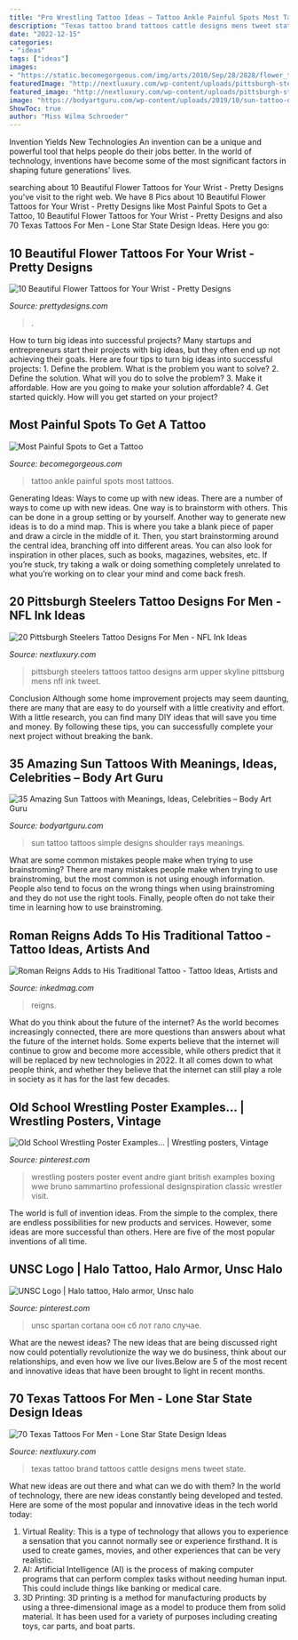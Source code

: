 ```yaml
---
title: "Pro Wrestling Tattoo Ideas ~ Tattoo Ankle Painful Spots Most Tattoos"
description: "Texas tattoo brand tattoos cattle designs mens tweet state"
date: "2022-12-15"
categories:
- "ideas"
tags: ["ideas"]
images:
- "https://static.becomegorgeous.com/img/arts/2010/Sep/28/2828/flower_tattoo_ankle.jpg"
featuredImage: "http://nextluxury.com/wp-content/uploads/pittsburgh-steelers-city-skyline-mens-upper-arm-tattoos.jpg"
featured_image: "http://nextluxury.com/wp-content/uploads/pittsburgh-steelers-city-skyline-mens-upper-arm-tattoos.jpg"
image: "https://bodyartguru.com/wp-content/uploads/2019/10/sun-tattoo-designs-28-.jpg"
ShowToc: true
author: "Miss Wilma Schroeder"
---
```



Invention Yields New Technologies
An invention can be a unique and powerful tool that helps people do their jobs better. In the world of technology, inventions have become some of the most significant factors in shaping future generations' lives.

	

		
searching about 10 Beautiful Flower Tattoos for Your Wrist - Pretty Designs you've visit to the right web. We have 8 Pics about 10 Beautiful Flower Tattoos for Your Wrist - Pretty Designs like Most Painful Spots to Get a Tattoo, 10 Beautiful Flower Tattoos for Your Wrist - Pretty Designs and also 70 Texas Tattoos For Men - Lone Star State Design Ideas. Here you go:
		
    
## 10 Beautiful Flower Tattoos For Your Wrist - Pretty Designs

<img loading=lazy src="http://www.prettydesigns.com/wp-content/uploads/2014/11/Lotus-Tattoo.jpg" onerror="this.onerror=null;this.src='https://tse4.mm.bing.net/th?id=OIP.5gRyoKjOY9Gj0uJTeVxZzQHaJO&amp;pid=15.1';" alt="10 Beautiful Flower Tattoos for Your Wrist - Pretty Designs">

_Source: prettydesigns.com_

>. 

	

How to turn big ideas into successful projects?
Many startups and entrepreneurs start their projects with big ideas, but they often end up not achieving their goals. Here are four tips to turn big ideas into successful projects: 1. Define the problem. What is the problem you want to solve? 2. Define the solution. What will you do to solve the problem? 3. Make it affordable. How are you going to make your solution affordable? 4. Get started quickly. How will you get started on your project?

    
## Most Painful Spots To Get A Tattoo

<img loading=lazy src="https://static.becomegorgeous.com/img/arts/2010/Sep/28/2828/flower_tattoo_ankle.jpg" onerror="this.onerror=null;this.src='https://tse2.mm.bing.net/th?id=OIP.Pa7XMMasaSuEohx0846VfwHaJ3&amp;pid=15.1';" alt="Most Painful Spots to Get a Tattoo">

_Source: becomegorgeous.com_

>tattoo ankle painful spots most tattoos. 

	

Generating Ideas: Ways to come up with new ideas.
There are a number of ways to come up with new ideas. One way is to brainstorm with others. This can be done in a group setting or by yourself. Another way to generate new ideas is to do a mind map. This is where you take a blank piece of paper and draw a circle in the middle of it. Then, you start brainstorming around the central idea, branching off into different areas. You can also look for inspiration in other places, such as books, magazines, websites, etc. If you’re stuck, try taking a walk or doing something completely unrelated to what you’re working on to clear your mind and come back fresh.

    
## 20 Pittsburgh Steelers Tattoo Designs For Men - NFL Ink Ideas

<img loading=lazy src="http://nextluxury.com/wp-content/uploads/pittsburgh-steelers-city-skyline-mens-upper-arm-tattoos.jpg" onerror="this.onerror=null;this.src='https://tse2.mm.bing.net/th?id=OIP.88-TnuDs-uD7RVFtPaIE8QHaHa&amp;pid=15.1';" alt="20 Pittsburgh Steelers Tattoo Designs For Men - NFL Ink Ideas">

_Source: nextluxury.com_

>pittsburgh steelers tattoos tattoo designs arm upper skyline pittsburg mens nfl ink tweet. 

	

Conclusion
Although some home improvement projects may seem daunting, there are many that are easy to do yourself with a little creativity and effort. With a little research, you can find many DIY ideas that will save you time and money. By following these tips, you can successfully complete your next project without breaking the bank.

    
## 35 Amazing Sun Tattoos With Meanings, Ideas, Celebrities – Body Art Guru

<img loading=lazy src="https://bodyartguru.com/wp-content/uploads/2019/10/sun-tattoo-designs-28-.jpg" onerror="this.onerror=null;this.src='https://tse4.mm.bing.net/th?id=OIP.OVFpeeqpMgAnagqn6vM5pQHaJ4&amp;pid=15.1';" alt="35 Amazing Sun Tattoos with Meanings, Ideas, Celebrities – Body Art Guru">

_Source: bodyartguru.com_

>sun tattoo tattoos simple designs shoulder rays meanings. 

	

What are some common mistakes people make when trying to use brainstroming?
There are many mistakes people make when trying to use brainstroming, but the most common is not using enough information. People also tend to focus on the wrong things when using brainstroming and they do not use the right tools. Finally, people often do not take their time in learning how to use brainstroming.

    
## Roman Reigns Adds To His Traditional Tattoo - Tattoo Ideas, Artists And

<img loading=lazy src="https://www.inkedmag.com/.image/t_share/MTczNjM2Mzg0NTk3MjIyODEy/new-project.png" onerror="this.onerror=null;this.src='https://tse4.mm.bing.net/th?id=OIP.YhCevcfIZ5rHv25JO4QOhAHaD4&amp;pid=15.1';" alt="Roman Reigns Adds to His Traditional Tattoo - Tattoo Ideas, Artists and">

_Source: inkedmag.com_

>reigns. 

	

What do you think about the future of the internet?
As the world becomes increasingly connected, there are more questions than answers about what the future of the internet holds. Some experts believe that the internet will continue to grow and become more accessible, while others predict that it will be replaced by new technologies in 2022. It all comes down to what people think, and whether they believe that the internet can still play a role in society as it has for the last few decades.

    
## Old School Wrestling Poster Examples... | Wrestling Posters, Vintage

<img loading=lazy src="https://i.pinimg.com/736x/62/75/fe/6275fe6003164885c12a0dbc11865866--old-poster-wrestling-posters.jpg" onerror="this.onerror=null;this.src='https://tse2.mm.bing.net/th?id=OIP.d-3Pw6gVBMIvkUl6hJyCXwHaLY&amp;pid=15.1';" alt="Old School Wrestling Poster Examples... | Wrestling posters, Vintage">

_Source: pinterest.com_

>wrestling posters poster event andre giant british examples boxing wwe bruno sammartino professional designspiration classic wrestler visit. 

	

The world is full of invention ideas. From the simple to the complex, there are endless possibilities for new products and services. However, some ideas are more successful than others. Here are five of the most popular inventions of all time.

    
## UNSC Logo | Halo Tattoo, Halo Armor, Unsc Halo

<img loading=lazy src="https://i.pinimg.com/736x/a8/6a/2a/a86a2a20dad3baa38741c912b16ef079.jpg" onerror="this.onerror=null;this.src='https://tse2.mm.bing.net/th?id=OIP.hrf2DsyQvcdBMC_Ie4egtAHaLy&amp;pid=15.1';" alt="UNSC Logo | Halo tattoo, Halo armor, Unsc halo">

_Source: pinterest.com_

>unsc spartan cortana оон сб лот гало случае. 

	

What are the newest ideas?
The new ideas that are being discussed right now could potentially revolutionize the way we do business, think about our relationships, and even how we live our lives.Below are 5 of the most recent and innovative ideas that have been brought to light in recent months.

    
## 70 Texas Tattoos For Men - Lone Star State Design Ideas

<img loading=lazy src="http://nextluxury.com/wp-content/uploads/texas-cattle-brand-mens-back-tattoo-designs.jpg" onerror="this.onerror=null;this.src='https://tse3.mm.bing.net/th?id=OIP.lmAU2SlZlRH77bjmjt8ePwHaHk&amp;pid=15.1';" alt="70 Texas Tattoos For Men - Lone Star State Design Ideas">

_Source: nextluxury.com_

>texas tattoo brand tattoos cattle designs mens tweet state. 

	

What new ideas are out there and what can we do with them?
In the world of technology, there are new ideas constantly being developed and tested. Here are some of the most popular and innovative ideas in the tech world today: 
1. Virtual Reality: This is a type of technology that allows you to experience a sensation that you cannot normally see or experience firsthand. It is used to create games, movies, and other experiences that can be very realistic. 
2. AI: Artificial Intelligence (AI) is the process of making computer programs that can perform complex tasks without needing human input. This could include things like banking or medical care. 
3. 3D Printing: 3D printing is a method for manufacturing products by using a three-dimensional image as a model to produce them from solid material. It has been used for a variety of purposes including creating toys, car parts, and boat parts.

